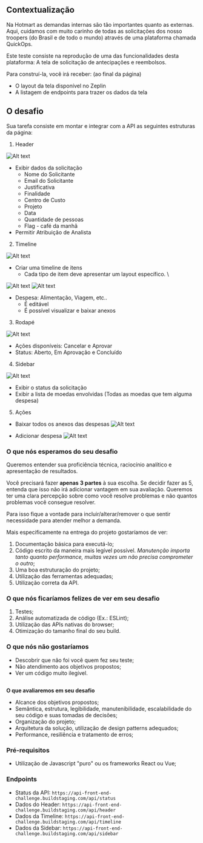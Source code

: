 ## **Contextualização**

Na Hotmart as demandas internas são tão importantes quanto as externas. Aqui, cuidamos com muito carinho de todas as solicitações dos nosso troopers (do Brasil e de todo o mundo) através de uma plataforma chamada QuickOps. 

Este teste consiste na reprodução de uma das funcionalidades desta plataforma: A tela de solicitação de antecipações e reembolsos.

Para construí-la, você irá receber: (ao final da página)

*   O layout da tela disponível no Zeplin
*   A listagem de endpoints para trazer os dados da tela


## **O desafio**

Sua tarefa consiste em montar e integrar com a API as seguintes estruturas da página:

1. Header

![Alt text](assets/images/header.jpeg?raw=true "Header")

*   Exibir dados da solicitação
    *   Nome do Solicitante
    *   Email do Solicitante
    *   Justificativa
    *   Finalidade
    *   Centro de Custo
    *   Projeto
    *   Data
    *   Quantidade de pessoas
    *   Flag - café da manhã
*   Permitir Atribuição de Analista

2. Timeline

![Alt text](assets/images/timeline.jpeg?raw=true "Timeline")

*   Criar uma timeline de itens
    *   Cada tipo de item deve apresentar um layout específico. \


![Alt text](assets/images/item.jpeg?raw=true "Item")
![Alt text](assets/images/item-detail.jpeg?raw=true "Item Detail")

*   Despesa: Alimentação, Viagem, etc..
    *   É editável
    *   É possível visualizar e baixar anexos

3. Rodapé

![Alt text](assets/images/rodape.jpeg?raw=true "Rodapé")


*   Ações disponíveis: Cancelar e Aprovar
*   Status: Aberto, Em Aprovação e Concluído

4. Sidebar

![Alt text](assets/images/sidebar.jpeg?raw=true "Sidebar")

*   Exibir o status da solicitação
*   Exibir a lista de moedas envolvidas (Todas as moedas que tem alguma despesa)

5. Ações

*   Baixar todos os anexos das despesas
![Alt text](assets/images/barra-acoes.jpeg?raw=true "Barra Ações")

*   Adicionar despesa
![Alt text](assets/images/despesa.jpeg?raw=true "Adicionar Despesa")
	


### **O que nós esperamos do seu desafio**

Queremos entender sua proficiência técnica, raciocínio analítico e apresentação de resultados. 

Você precisará fazer **apenas** **3 partes** à sua escolha. Se decidir fazer as 5, entenda que isso não irá adicionar vantagem em sua avaliação. Queremos ter uma clara percepção sobre como você resolve problemas e não quantos problemas você consegue resolver.

Para isso fique a vontade para incluir/alterar/remover o que sentir necessidade para atender melhor a demanda.

Mais especificamente na entrega do projeto gostaríamos de ver:



1. Documentação básica para executá-lo;
2. Código escrito da maneira mais legível possível. _Manutenção importa tanto quanto performance, muitas vezes um não precisa comprometer o outro_;
3. Uma boa estruturação do projeto;
4. Utilização das ferramentas adequadas;
5. Utilização correta da API.


### **O que nós ficaríamos felizes de ver em seu desafio**



1. Testes;
2. Análise automatizada de código (Ex.: ESLint);
3. Utilização das APIs nativas do browser;
4. Otimização do tamanho final do seu build.


### **O que nós não gostaríamos**



*   Descobrir que não foi você quem fez seu teste;
*   Não atendimento aos objetivos propostos;
*   Ver um código muito ilegível.

## 
**O que avaliaremos em seu desafio**

*   Alcance dos objetivos propostos;
*   Semântica, estrutura, legibilidade, manutenibilidade, escalabilidade do seu código e suas tomadas de decisões;
*   Organização do projeto;
*   Arquitetura da solução, utilização de design patterns adequados;
*   Performance, resiliência e tratamento de erros;


### **Pré-requisitos**

*   Utilização de Javascript "puro" ou os frameworks React ou Vue;


### **Endpoints**

* Status da API: `https://api-front-end-challenge.buildstaging.com/api/status`
* Dados do Header: `https://api-front-end-challenge.buildstaging.com/api/header`
* Dados da Timeline: `https://api-front-end-challenge.buildstaging.com/api/timeline`
* Dados da Sidebar: `https://api-front-end-challenge.buildstaging.com/api/sidebar`
